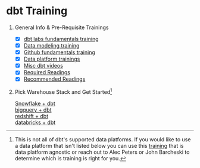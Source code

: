 # dbt Training
1. General Info & Pre-Requisite Trainings

   - [x] [dbt labs fundamentals training](https://www.linkedin.com/in/alec-peters/)
   - [x] [Data modeling training](https://www.linkedin.com/in/alec-peters/)
   - [x] [Github fundamentals training](https://www.linkedin.com/in/alec-peters/)
   - [x] [Data platform trainings](https://www.linkedin.com/in/alec-peters/)
   - [x] [Misc dbt videos](https://www.linkedin.com/in/alec-peters/)
   - [x] [Required Readings](https://www.linkedin.com/in/alec-peters/)
   - [x] [Recommended Readings](https://www.linkedin.com/in/alec-peters/)
   
2. Pick Warehouse Stack and Get Started[^1]

   [Snowflake + dbt](https://github.com/analytics8/dbt/tree/main/Training#steps-for-our-a8-dbt-training)\
   [bigquery + dbt](https://www.linkedin.com/in/alec-peters/)\
   [redshift + dbt](https://www.linkedin.com/in/alec-peters/)\
   [databricks + dbt](https://www.linkedin.com/in/alec-peters/)

[^1]: This is not all of dbt's supported data platforms. If you would like to use a data platform that isn't listed below you can use this [training](https://www.linkedin.com/in/alec-peters/) that is data platform agnostic or reach out to Alec Peters or John Barcheski to determine which is training is right for you.
